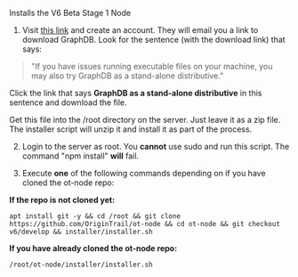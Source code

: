 Installs the V6 Beta Stage 1 Node

1. Visit [this link](https://www.ontotext.com/products/graphdb/graphdb-free/) and create an account. They will email you a link to download GraphDB. Look for the sentence (with the download link) that says:

> "If you have issues running executable files on your machine, you may also try GraphDB as a stand-alone distributive."

Click the link that says **GraphDB as a stand-alone distributive** in this sentence and download the file.

Get this file into the /root directory on the server. Just leave it as a zip file. The installer script will unzip it and install it as part of the process.

2. Login to the server as root. You __cannot__ use sudo and run this script. The command "npm install" __will__ fail.

3. Execute **one** of the following commands depending on if you have cloned the ot-node repo:

**If the repo is not cloned yet:**
```
apt install git -y && cd /root && git clone https://github.com/OriginTrail/ot-node && cd ot-node && git checkout v6/develop && installer/installer.sh
```

**If you have already cloned the ot-node repo:**
```
/root/ot-node/installer/installer.sh
```
